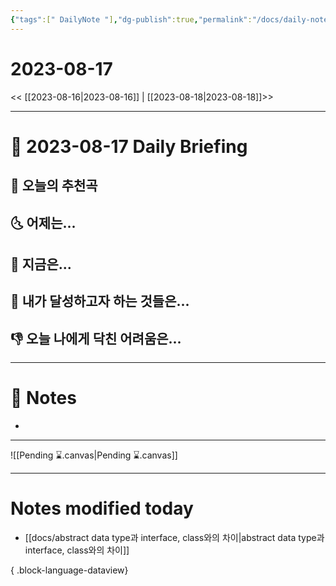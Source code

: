 ```yaml
---
{"tags":[" DailyNote "],"dg-publish":true,"permalink":"/docs/daily-notes/2023-08-17/","dgPassFrontmatter":true}
---
```



# 2023-08-17

<< [[2023-08-16\|2023-08-16]] | [[2023-08-18\|2023-08-18]]>>

---
# 📅 2023-08-17 Daily Briefing

## 🎵 오늘의 추천곡


## 🌜 어제는...


## 🙌 지금은...


## 🚀 내가 달성하고자 하는 것들은...


## 👎 오늘 나에게 닥친 어려움은...


---

# 📝 Notes

- 

___

![[Pending ⌛.canvas\|Pending ⌛.canvas]]

---
# Notes modified today

- [[docs/abstract data type과 interface, class와의 차이\|abstract data type과 interface, class와의 차이]]

{ .block-language-dataview}
